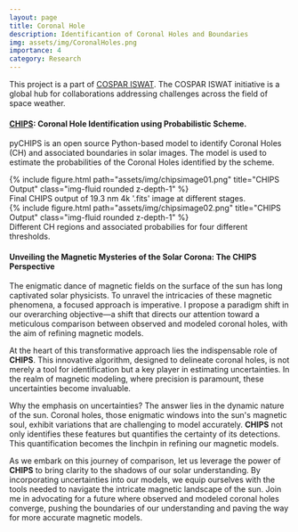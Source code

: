 ```yaml
---
layout: page
title: Coronal Hole
description: Identificantion of Coronal Holes and Boundaries
img: assets/img/CoronalHoles.png
importance: 4
category: Research
---
```


This project is a part of [COSPAR ISWAT](https://www.iswat-cospar.org/iswat-cospar). The COSPAR ISWAT initiative is a global hub for collaborations addressing challenges across the field of space weather.

#### [CHIPS](https://pychips.readthedocs.io/en/latest/): Coronal Hole Identification using Probabilistic Scheme.
pyCHIPS is an open source Python-based model to identify Coronal Holes (CH) and associated boundaries in solar images. The model is used to estimate the probabilities of the Coronal Holes identified by the scheme.

<div class="row">
    <div class="col-sm mt-3 mt-md-0">
        {% include figure.html path="assets/img/chipsimage01.png" title="CHIPS Output" class="img-fluid rounded z-depth-1" %}
    </div>
</div>
<div class="caption">
    Final CHIPS output of 19.3 nm 4k '.fits' image at different stages.
</div>

<div class="row">
    <div class="col-sm mt-3 mt-md-0">
        {% include figure.html path="assets/img/chipsimage02.png" title="CHIPS Output" class="img-fluid rounded z-depth-1" %}
    </div>
</div>
<div class="caption">
    Different CH regions and associated probabilies for four different thresholds.
</div>

#### Unveiling the Magnetic Mysteries of the Solar Corona: The CHIPS Perspective
The enigmatic dance of magnetic fields on the surface of the sun has long captivated solar physicists. To unravel the intricacies of these magnetic phenomena, a focused approach is imperative. I propose a paradigm shift in our overarching objective—a shift that directs our attention toward a meticulous comparison between observed and modeled coronal holes, with the aim of refining magnetic models.

At the heart of this transformative approach lies the indispensable role of **CHIPS**. This innovative algorithm, designed to delineate coronal holes, is not merely a tool for identification but a key player in estimating uncertainties. In the realm of magnetic modeling, where precision is paramount, these uncertainties become invaluable.

Why the emphasis on uncertainties? The answer lies in the dynamic nature of the sun. Coronal holes, those enigmatic windows into the sun's magnetic soul, exhibit variations that are challenging to model accurately. **CHIPS** not only identifies these features but quantifies the certainty of its detections. This quantification becomes the linchpin in refining our magnetic models.

As we embark on this journey of comparison, let us leverage the power of **CHIPS** to bring clarity to the shadows of our solar understanding. By incorporating uncertainties into our models, we equip ourselves with the tools needed to navigate the intricate magnetic landscape of the sun. Join me in advocating for a future where observed and modeled coronal holes converge, pushing the boundaries of our understanding and paving the way for more accurate magnetic models.